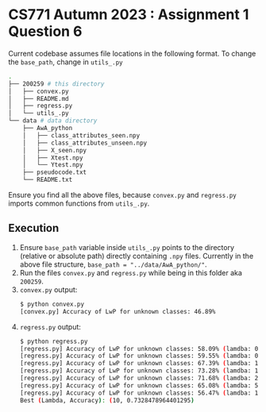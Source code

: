 # CS771 Autumn 2023 : Assignment 1 Question 6

Current codebase assumes file locations in the following format. To change the `base_path`, change in `utils_.py`

```bash
.
├── 200259 # this directory
│   ├── convex.py
│   ├── README.md
│   ├── regress.py
│   └── utils_.py
└── data # data directory
    ├── AwA_python
    │   ├── class_attributes_seen.npy
    │   ├── class_attributes_unseen.npy
    │   ├── X_seen.npy
    │   ├── Xtest.npy
    │   └── Ytest.npy
    ├── pseudocode.txt
    └── README.txt
```

Ensure you find all the above files, because `convex.py` and `regress.py` imports common functions from `utils_.py`.

## Execution

1. Ensure `base_path` variable inside `utils_.py` points to the directory (relative or absolute path) directly containing `.npy` files. Currently in the above file structure, `base_path = "../data/AwA_python/"`.
2. Run the files `convex.py` and `regress.py` while being in this folder aka `200259`.
3. `convex.py` output:
    ```bash
    $ python convex.py
   [convex.py] Accuracy of LwP for unknown classes: 46.89%
    ```
4. `regress.py` output:
    ```bash
    $ python regress.py
   [regress.py] Accuracy of LwP for unknown classes: 58.09% (lamdba: 0.01)
   [regress.py] Accuracy of LwP for unknown classes: 59.55% (lamdba: 0.1)
   [regress.py] Accuracy of LwP for unknown classes: 67.39% (lamdba: 1)
   [regress.py] Accuracy of LwP for unknown classes: 73.28% (lamdba: 10)
   [regress.py] Accuracy of LwP for unknown classes: 71.68% (lamdba: 20)
   [regress.py] Accuracy of LwP for unknown classes: 65.08% (lamdba: 50)
   [regress.py] Accuracy of LwP for unknown classes: 56.47% (lamdba: 100)
   Best (Lambda, Accuracy): (10, 0.7328478964401295)
    ```